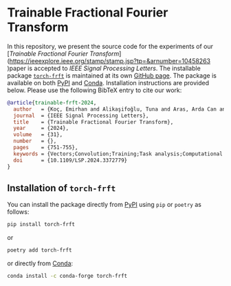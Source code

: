 # Trainable Fractional Fourier Transform

In this repository, we present the source code for the experiments of our [_Trainable Fractional Fourier Transform_] (https://ieeexplore.ieee.org/stamp/stamp.jsp?tp=&arnumber=10458263 )paper is accepted to _IEEE Signal Processing Letters_. The installable package [`torch-frft`](https://github.com/tunakasif/torch-frft) is maintained at its own [GitHub page](https://github.com/tunakasif/torch-frft). The package is available on both [PyPI](https://pypi.org/project/torch-frft/) and [Conda](https://anaconda.org/conda-forge/torch-frft). Installation instructions are provided below. Please use the following BibTeX entry to cite our work:

```bibtex
@article{trainable-frft-2024,
  author   = {Koç, Emirhan and Alikaşifoğlu, Tuna and Aras, Arda Can and Koç, Aykut},
  journal  = {IEEE Signal Processing Letters},
  title    = {Trainable Fractional Fourier Transform},
  year     = {2024},
  volume   = {31},
  number   = {},
  pages    = {751-755},
  keywords = {Vectors;Convolution;Training;Task analysis;Computational modeling;Time series analysis;Feature extraction;Machine learning;neural networks;FT;fractional FT;deep learning},
  doi      = {10.1109/LSP.2024.3372779}
}
```

## Installation of `torch-frft`

You can install the package directly from [PyPI](https://pypi.org/project/torch-frft/) using `pip` or `poetry` as follows:

```sh
pip install torch-frft
```

or

```sh
poetry add torch-frft
```

or directly from [Conda](https://anaconda.org/conda-forge/torch-frft):

```sh
conda install -c conda-forge torch-frft
```
